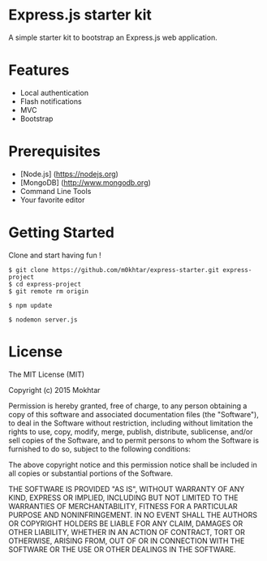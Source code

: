 # Express.js starter kit

A simple starter kit to bootstrap an Express.js web application.

# Features
* Local authentication
* Flash notifications
* MVC
* Bootstrap

# Prerequisites
* [Node.js] (https://nodejs.org)
* [MongoDB] (http://www.mongodb.org)
* Command Line Tools
* Your favorite editor

# Getting Started

Clone and start having fun !

```
$ git clone https://github.com/m0khtar/express-starter.git express-project
$ cd express-project
$ git remote rm origin

$ npm update

$ nodemon server.js

```

# License

The MIT License (MIT)

Copyright (c) 2015 Mokhtar

Permission is hereby granted, free of charge, to any person obtaining a copy of this software and associated documentation files (the "Software"), to deal in the Software without restriction, including without limitation the rights to use, copy, modify, merge, publish, distribute, sublicense, and/or sell copies of the Software, and to permit persons to whom the Software is furnished to do so, subject to the following conditions:

The above copyright notice and this permission notice shall be included in all copies or substantial portions of the Software.

THE SOFTWARE IS PROVIDED "AS IS", WITHOUT WARRANTY OF ANY KIND, EXPRESS OR IMPLIED, INCLUDING BUT NOT LIMITED TO THE WARRANTIES OF MERCHANTABILITY, FITNESS FOR A PARTICULAR PURPOSE AND NONINFRINGEMENT. IN NO EVENT SHALL THE AUTHORS OR COPYRIGHT HOLDERS BE LIABLE FOR ANY CLAIM, DAMAGES OR OTHER LIABILITY, WHETHER IN AN ACTION OF CONTRACT, TORT OR OTHERWISE, ARISING FROM, OUT OF OR IN CONNECTION WITH THE SOFTWARE OR THE USE OR OTHER DEALINGS IN THE SOFTWARE.